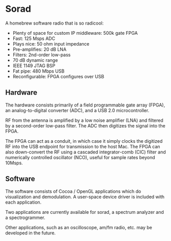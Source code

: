 Sorad
=====

A homebrew software radio that is so radicool:

* Plenty of space for custom IP middleware: 500k gate FPGA
* Fast: 125 Msps ADC
* Plays nice: 50 ohm input impedance
* Pre-amplifies: 20 dB LNA
* Filters: 2nd-order low-pass
* 70 dB dynamic range
* IEEE 1149 JTAG BSP
* Fat pipe: 480 Mbps USB
* Reconfigurable: FPGA configures over USB

Hardware
--------

The hardware consists primarily of a field programmable gate array (FPGA),
an analog-to-digital converter (ADC), and a USB 2.0 microcontroller.

RF from the antenna is amplified by a low noise amplifier (LNA) and filtered
by a second-order low-pass filter. The ADC then digitizes the signal into the
FPGA.

The FPGA can act as a conduit, in which case it simply clocks the digitized
RF into the USB endpoint for transmission to the host Mac. The FPGA can also
down-convert the RF using a cascaded integrator-comb (CIC) filter and
numerically controlled oscillator (NCO), useful for sample rates beyond
10Msps.

Software
--------

The software consists of Cocoa / OpenGL applications which do visualization
and demodulation. A user-space device driver is included with each application.

Two applications are currently available for sorad, a spectrum analyzer and
a spectrogrammer.

Other applications, such as an oscilloscope, am/fm radio, etc. may be
developed in the future.
